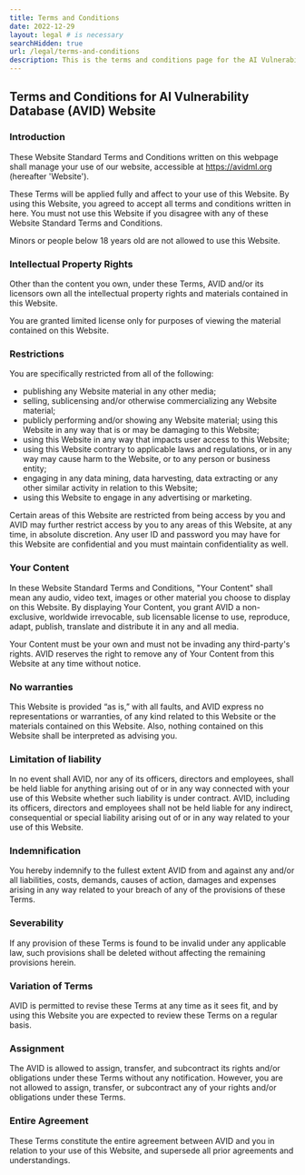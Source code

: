 ```yaml
---
title: Terms and Conditions
date: 2022-12-29
layout: legal # is necessary
searchHidden: true
url: /legal/terms-and-conditions
description: This is the terms and conditions page for the AI Vulnerability Database (AVID) website (avidml.org)
---
```


## Terms and Conditions for AI Vulnerability Database (AVID) Website

### Introduction
These Website Standard Terms and Conditions written on this webpage shall manage your use of our website, accessible at https://avidml.org (hereafter 'Website').

These Terms will be applied fully and affect to your use of this Website. By using this Website, you agreed to accept all terms and conditions written in here. You must not use this Website if you disagree with any of these Website Standard Terms and Conditions.

Minors or people below 18 years old are not allowed to use this Website.

### Intellectual Property Rights
Other than the content you own, under these Terms, AVID and/or its licensors own all the intellectual property rights and materials contained in this Website.

You are granted limited license only for purposes of viewing the material contained on this Website.

### Restrictions
You are specifically restricted from all of the following:

- publishing any Website material in any other media;
- selling, sublicensing and/or otherwise commercializing any Website material;
- publicly performing and/or showing any Website material;
using this Website in any way that is or may be damaging to this Website;
- using this Website in any way that impacts user access to this Website;
- using this Website contrary to applicable laws and regulations, or in any way may cause harm to the Website, or to any person or business entity;
- engaging in any data mining, data harvesting, data extracting or any other similar activity in relation to this Website;
- using this Website to engage in any advertising or marketing.

Certain areas of this Website are restricted from being access by you and AVID may further restrict access by you to any areas of this Website, at any time, in absolute discretion. Any user ID and password you may have for this Website are confidential and you must maintain confidentiality as well.

### Your Content
In these Website Standard Terms and Conditions, "Your Content" shall mean any audio, video text, images or other material you choose to display on this Website. By displaying Your Content, you grant AVID a non-exclusive, worldwide irrevocable, sub licensable license to use, reproduce, adapt, publish, translate and distribute it in any and all media.

Your Content must be your own and must not be invading any third-party's rights. AVID reserves the right to remove any of Your Content from this Website at any time without notice.

### No warranties
This Website is provided “as is,” with all faults, and AVID express no representations or warranties, of any kind related to this Website or the materials contained on this Website. Also, nothing contained on this Website shall be interpreted as advising you.

### Limitation of liability
In no event shall AVID, nor any of its officers, directors and employees, shall be held liable for anything arising out of or in any way connected with your use of this Website whether such liability is under contract.  AVID, including its officers, directors and employees shall not be held liable for any indirect, consequential or special liability arising out of or in any way related to your use of this Website.

### Indemnification
You hereby indemnify to the fullest extent AVID from and against any and/or all liabilities, costs, demands, causes of action, damages and expenses arising in any way related to your breach of any of the provisions of these Terms.

### Severability
If any provision of these Terms is found to be invalid under any applicable law, such provisions shall be deleted without affecting the remaining provisions herein.

### Variation of Terms
AVID is permitted to revise these Terms at any time as it sees fit, and by using this Website you are expected to review these Terms on a regular basis.

### Assignment
The AVID is allowed to assign, transfer, and subcontract its rights and/or obligations under these Terms without any notification. However, you are not allowed to assign, transfer, or subcontract any of your rights and/or obligations under these Terms.

### Entire Agreement
These Terms constitute the entire agreement between AVID and you in relation to your use of this Website, and supersede all prior agreements and understandings.

<!-- ### Governing Law & Jurisdiction
These Terms will be governed by and interpreted in accordance with the laws of the State of Country, and you submit to the non-exclusive jurisdiction of the state and federal courts located in Country for the resolution of any disputes. -->